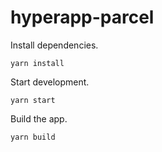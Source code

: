 # hyperapp-parcel

Install dependencies.
```
yarn install
```

Start development.
```
yarn start
```

Build the app.
```
yarn build
```
